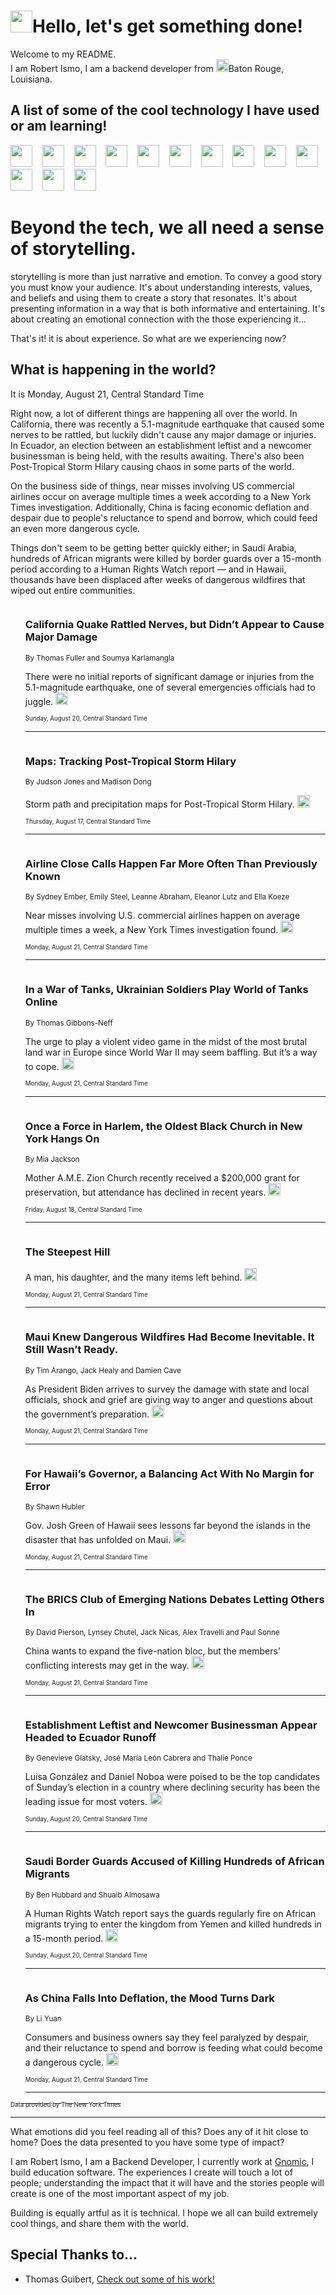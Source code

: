 <h1><img src="https://emojis.slackmojis.com/emojis/images/1643514375/3493/hot-coffee.gif?1643514375" width="35"/>Hello, let's get something done!</h1>

<p>Welcome to my README.<br/>
I am Robert Ismo, I am a backend developer from <img src="https://emojis.slackmojis.com/emojis/images/1638395689/50435/moulin_rouge.png?1638395689" width="20"/>Baton Rouge, Louisiana.</p>
<h2>A list of some of the cool technology I have used or am learning!</h2>
<p>
<img src="https://emojis.slackmojis.com/emojis/images/1643516091/21142/meow_bongotap.gif?1643516091" width="35" alt="">
<img src="https://img.shields.io/badge/Favorite%20Frontend%20Framework-SvelteKit-f83903" alt="">
<img src="https://img.shields.io/badge/Second%20Favorite-Vue-40b581" alt="">
<img src="https://img.shields.io/badge/Most%20Used%20Runtime-Nodejs-78b061" alt="">
<img src="https://emojis.slackmojis.com/emojis/images/1643517416/34482/fire.gif?1643517416" width="35" alt="">
<img src="https://img.shields.io/badge/Javascript%20But%20Better-Typescript-0078ca" alt="">
<img src="https://img.shields.io/badge/Favorite%20Language-Elixir-3e244d" alt="">
<img src="https://img.shields.io/badge/Containerize%20Everything-Docker-6ac9ef" alt="">
<img src="https://emojis.slackmojis.com/emojis/images/1643514596/5999/meow_party.gif?1643514596" width="35" alt="">
<img src="https://img.shields.io/badge/API%20Love%20Language-Graphql-de32a5" alt="">
<img src="https://img.shields.io/badge/Our%20Favorite%20Version%20Controller-Git-e94f33" alt="">
<img src="https://img.shields.io/badge/Favorite%20Database-Redis-d42d1d" alt="">
<img src="https://emojis.slackmojis.com/emojis/images/1643514559/5584/deployparrot.gif?1643514559" width="35" alt="">
<img src="https://img.shields.io/badge/Container%20Interstate-RabbitMQ-f66200" alt="">
<img src="https://img.shields.io/badge/Gotta%20Learn-Kubernetes-316adf" alt="">
<img src="https://img.shields.io/badge/Really%20Mature%20Now-WASM-654fef" alt="">
<img src="https://emojis.slackmojis.com/emojis/images/1666642497/61942/dance_vibe.gif?1666642497" width="35" alt="">
<img src="https://img.shields.io/badge/For%20My%20M1-ARM64-657d96" alt="">
<img src="https://img.shields.io/badge/Loving%20This%20So%20Much-TailwindCSS-17bcb5" alt="">
<img src="https://img.shields.io/badge/Cool%20Build%20Tool-Vite-f9cb24" alt="">
<img src="https://emojis.slackmojis.com/emojis/images/1669231376/62819/working-on-it.gif?1669231376" width="35" alt="">
<img src="https://img.shields.io/badge/Fun%20and%20Easy%20Database-MongoDB-5f8c49" alt="">
<img src="https://img.shields.io/badge/JS%20Life%20Support-NPM-c73737" alt="">
<img src="https://img.shields.io/badge/I%20Liked%20It-DynamoDB-0073b9" alt="">
<img src="https://emojis.slackmojis.com/emojis/images/1643514045/46/question.gif?1643514045" width="35" alt="">
<img src="https://img.shields.io/badge/cool-React-60d6f9" alt="">
<img src="https://img.shields.io/badge/Future%20Big%20Project-Lambda-f37e00" alt="">
<img src="https://img.shields.io/badge/NPM%20But%20Better-PNPM-f1aa07" alt="">
<img src="https://emojis.slackmojis.com/emojis/images/1643514943/9662/fbwow.gif?1643514943" width="35" alt="">
<img src="https://img.shields.io/badge/First%20Language-C-662079" alt="">
<img src="https://img.shields.io/badge/Where%20I%20Deploy%20Frontend-Vercel-000000" alt="">
<img src="https://img.shields.io/badge/Who%20Does%20not%20Want%20an%20App-Swift-f9492a" alt="">
<img src="https://emojis.slackmojis.com/emojis/images/1643514058/151/javascript.png?1643514058" width="35" alt="">
<img src="https://img.shields.io/badge/cool-Python-fbd542" alt="">
<img src="https://img.shields.io/badge/Favorite%20Something-Stripe-656cdc" alt="">
<img src="https://img.shields.io/badge/Of%20Course-HTML5-ed6327" alt="">
<img src="https://emojis.slackmojis.com/emojis/images/1660415405/60731/bomb.gif?1660415405" width="35" alt="">
<img src="https://img.shields.io/badge/hate-CSS-2964ec" alt="">
<img src="https://img.shields.io/badge/Learning-CircleCI-141215" alt="">
<img src="https://img.shields.io/badge/Learning-Rust-fbbb3b" alt="">
<img src="https://emojis.slackmojis.com/emojis/images/1660415397/60712/writing-hand.gif?1660415397" width="35" alt="">
<img src="https://img.shields.io/badge/Dev%20Browser%20of%20Choice-Firefox-cc4e26" alt="">
<img src="https://img.shields.io/badge/Recoverying%20From%20Windows-UNIX-1781e3" alt="">
<img src="https://img.shields.io/badge/LOVE-LogSeq-90c1c2" alt="">
<img src="https://emojis.slackmojis.com/emojis/images/1643514066/223/kirby.gif?1643514066" width="35" alt="">
<img src="https://img.shields.io/badge/Daily%20Driver-MacOS-e6e6e8" alt="">
<img src="https://img.shields.io/badge/Git%20Server-Github-000000" alt="">
<img src="https://img.shields.io/badge/enjoyable-EC2-f17428" alt="">
<img src="https://emojis.slackmojis.com/emojis/images/1643514239/2069/excited.gif?1643514239" width="35" alt="">
</p>
<h1>Beyond the tech, we all need a sense of storytelling.</h1>
<p>storytelling is more than just narrative and emotion. To convey a good story you must know your audience. It's about understanding interests, values, and beliefs and using them to create a story that resonates. It's about presenting information in a way that is both informative and entertaining. It's about creating an emotional connection with the those experiencing it...</p>
<p>That's it! it is about experience. So what are we experiencing now?</p>
<h2>What is happening in the world?</h2>
<p>It is Monday, August 21, Central Standard Time</p>
<p>
Right now, a lot of different things are happening all over the world. In California, there was recently a 5.1-magnitude earthquake that caused some nerves to be rattled, but luckily didn&#39;t cause any major damage or injuries. In Ecuador, an election between an establishment leftist and a newcomer businessman is being held, with the results awaiting. There&#39;s also been Post-Tropical Storm Hilary causing chaos in some parts of the world. 

On the business side of things, near misses involving US commercial airlines occur on average multiple times a week according to a New York Times investigation. Additionally, China is facing economic deflation and despair due to people&#39;s reluctance to spend and borrow, which could feed an even more dangerous cycle. 

Things don&#39;t seem to be getting better quickly either; in Saudi Arabia, hundreds of African migrants were killed by border guards over a 15-month period according to a Human Rights Watch report — and in Hawaii, thousands have been displaced after weeks of dangerous wildfires that wiped out entire communities.</p>
<ol>
<img src="https://img.shields.io/badge/-us-blue" alt="">
<h3>California Quake Rattled Nerves, but Didn’t Appear to Cause Major Damage</h3>
<sub>By Thomas Fuller and Soumya Karlamangla</sub>
<p>There were no initial reports of significant damage or injuries from the 5.1-magnitude earthquake, one of several emergencies officials had to juggle.  <a href="https://nyti.ms/44hfnbq"><img src="https://developer.nytimes.com/files/poweredby_nytimes_30b.png?v=1583354208352" height="20"></a></p>
<sub><sub>Sunday, August 20, Central Standard Time</sub></sub>
<hr/>
<img src="https://img.shields.io/badge/-world-blue" alt="">
<h3>Maps: Tracking Post-Tropical Storm Hilary</h3>
<sub>By Judson Jones and Madison Dong</sub>
<p>Storm path and precipitation maps for Post-Tropical Storm Hilary.  <a href="https://nyti.ms/3KLxUFM"><img src="https://developer.nytimes.com/files/poweredby_nytimes_30b.png?v=1583354208352" height="20"></a></p>
<sub><sub>Thursday, August 17, Central Standard Time</sub></sub>
<hr/>
<img src="https://img.shields.io/badge/-business-blue" alt="">
<h3>Airline Close Calls Happen Far More Often Than Previously Known</h3>
<sub>By Sydney Ember, Emily Steel, Leanne Abraham, Eleanor Lutz and Ella Koeze</sub>
<p>Near misses involving U.S. commercial airlines happen on average multiple times a week, a New York Times investigation found.  <a href="https://nyti.ms/44hx3ni"><img src="https://developer.nytimes.com/files/poweredby_nytimes_30b.png?v=1583354208352" height="20"></a></p>
<sub><sub>Monday, August 21, Central Standard Time</sub></sub>
<hr/>
<img src="https://img.shields.io/badge/-world-blue" alt="">
<h3>In a War of Tanks, Ukrainian Soldiers Play World of Tanks Online</h3>
<sub>By Thomas Gibbons-Neff</sub>
<p>The urge to play a violent video game in the midst of the most brutal land war in Europe since World War II may seem baffling. But it’s a way to cope.  <a href="https://nyti.ms/45UqWH1"><img src="https://developer.nytimes.com/files/poweredby_nytimes_30b.png?v=1583354208352" height="20"></a></p>
<sub><sub>Monday, August 21, Central Standard Time</sub></sub>
<hr/>
<img src="https://img.shields.io/badge/-realestate-blue" alt="">
<h3>Once a Force in Harlem, the Oldest Black Church in New York Hangs On</h3>
<sub>By Mia Jackson</sub>
<p>Mother A.M.E. Zion Church recently received a $200,000 grant for preservation, but attendance has declined in recent years.  <a href="https://nyti.ms/3KL37Jf"><img src="https://developer.nytimes.com/files/poweredby_nytimes_30b.png?v=1583354208352" height="20"></a></p>
<sub><sub>Friday, August 18, Central Standard Time</sub></sub>
<hr/>
<img src="https://img.shields.io/badge/-world-blue" alt="">
<h3>The Steepest Hill</h3>
<sub></sub>
<p>A man, his daughter, and the many items left behind.  <a href="https://nyti.ms/3OKAMnz"><img src="https://developer.nytimes.com/files/poweredby_nytimes_30b.png?v=1583354208352" height="20"></a></p>
<sub><sub>Monday, August 21, Central Standard Time</sub></sub>
<hr/>
<img src="https://img.shields.io/badge/-us-blue" alt="">
<h3>Maui Knew Dangerous Wildfires Had Become Inevitable. It Still Wasn’t Ready.</h3>
<sub>By Tim Arango, Jack Healy and Damien Cave</sub>
<p>As President Biden arrives to survey the damage with state and local officials, shock and grief are giving way to anger and questions about the government’s preparation.  <a href="https://nyti.ms/44mTk38"><img src="https://developer.nytimes.com/files/poweredby_nytimes_30b.png?v=1583354208352" height="20"></a></p>
<sub><sub>Monday, August 21, Central Standard Time</sub></sub>
<hr/>
<img src="https://img.shields.io/badge/-us-blue" alt="">
<h3>For Hawaii’s Governor, a Balancing Act With No Margin for Error</h3>
<sub>By Shawn Hubler</sub>
<p>Gov. Josh Green of Hawaii sees lessons far beyond the islands in the disaster that has unfolded on Maui.  <a href="https://nyti.ms/3P2FPBo"><img src="https://developer.nytimes.com/files/poweredby_nytimes_30b.png?v=1583354208352" height="20"></a></p>
<sub><sub>Monday, August 21, Central Standard Time</sub></sub>
<hr/>
<img src="https://img.shields.io/badge/-world-blue" alt="">
<h3>The BRICS Club of Emerging Nations Debates Letting Others In</h3>
<sub>By David Pierson, Lynsey Chutel, Jack Nicas, Alex Travelli and Paul Sonne</sub>
<p>China wants to expand the five-nation bloc, but the members’ conflicting interests may get in the way.  <a href="https://nyti.ms/3qDBOtK"><img src="https://developer.nytimes.com/files/poweredby_nytimes_30b.png?v=1583354208352" height="20"></a></p>
<sub><sub>Monday, August 21, Central Standard Time</sub></sub>
<hr/>
<img src="https://img.shields.io/badge/-world-blue" alt="">
<h3>Establishment Leftist and Newcomer Businessman Appear Headed to Ecuador Runoff</h3>
<sub>By Genevieve Glatsky, José María León Cabrera and Thalíe Ponce</sub>
<p>Luisa González and Daniel Noboa were poised to be the top candidates of Sunday’s election in a country where declining security has been the leading issue for most voters.  <a href="https://nyti.ms/3qGJNX2"><img src="https://developer.nytimes.com/files/poweredby_nytimes_30b.png?v=1583354208352" height="20"></a></p>
<sub><sub>Sunday, August 20, Central Standard Time</sub></sub>
<hr/>
<img src="https://img.shields.io/badge/-world-blue" alt="">
<h3>Saudi Border Guards Accused of Killing Hundreds of African Migrants</h3>
<sub>By Ben Hubbard and Shuaib Almosawa</sub>
<p>A Human Rights Watch report says the guards regularly fire on African migrants trying to enter the kingdom from Yemen and killed hundreds in a 15-month period.  <a href="https://nyti.ms/3P4yYY0"><img src="https://developer.nytimes.com/files/poweredby_nytimes_30b.png?v=1583354208352" height="20"></a></p>
<sub><sub>Sunday, August 20, Central Standard Time</sub></sub>
<hr/>
<img src="https://img.shields.io/badge/-business-blue" alt="">
<h3>As China Falls Into Deflation, the Mood Turns Dark</h3>
<sub>By Li Yuan</sub>
<p>Consumers and business owners say they feel paralyzed by despair, and their reluctance to spend and borrow is feeding what could become a dangerous cycle.  <a href="https://nyti.ms/44mgpD0"><img src="https://developer.nytimes.com/files/poweredby_nytimes_30b.png?v=1583354208352" height="20"></a></p>
<sub><sub>Monday, August 21, Central Standard Time</sub></sub>
<hr/>
</ol>
<a href="https://developer.nytimes.com"><sub><sub>Data provided by The New York Times</sub></sub></a>
<hr/>
<p>What emotions did you feel reading all of this? Does any of it hit close to home? Does the data presented to you have some type of impact?</p>
<p>I am Robert Ismo, I am a Backend Developer, I currently work at <a href="https://gnomic.education/">Gnomic</a>, I build education software. The experiences I create will touch a lot of people; understanding the impact that it will have and the stories people will create is one of the most important aspect of my job.</p>
<p>Building is equally artful as it is technical. I hope we all can build extremely cool things, and share them with the world.</p>
<h2>Special Thanks to...</h2>
<ul>
<li>Thomas Guibert, <a href="https://github.com/thmsgbrt/thmsgbrt">Check out some of his work!</a></li>
</ul>